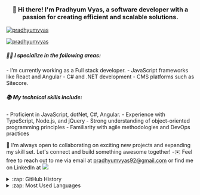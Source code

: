 
 <h3 align="center"> 👋 Hi there! I'm Pradhyum Vyas, a software developer with a passion for creating efficient and scalable solutions.</h3>

<!--
**pradhyumvyas/pradhyumvyas** is a ✨ _special_ ✨ repository because its `README.md` (this file) appears on your GitHub profile.
-->

<p align="left"> <a href="https://twitter.com/pradhyumvyas" target="blank"><img src="https://img.shields.io/twitter/follow/pradhyumvyas?logo=twitter&style=for-the-badge" alt="pradhyumvyas" /></a> </p>
<p align="left"> <a href="https://www.instagram.com/pradhyumvyas/" target="blank"><img src="https://img.shields.io/badge/Instagram-E4405F?style=for-the-badge&logo=instagram&logoColor=white" alt="pradhyumvyas" /></a> </p>
<h5>👨‍💻 I specialize in the following areas:</h5>
- I’m currently working as a Full stack developer.
- JavaScript frameworks like React and Angular
- C# and .NET development
- CMS platforms such as Sitecore.

<h5>📚 My technical skills include:</h5>
- Proficient in JavaScript, dotNet, C#, Angular.
- Experience with TypeScript, Node.js, and jQuery
- Strong understanding of object-oriented programming principles
- Familiarity with agile methodologies and DevOps practices

🤝 I'm always open to collaborating on exciting new projects and expanding my skill set. Let's connect and build something awesome together!
-✉️ Feel free to reach out to me via email at pradhyumvyas92@gmail.com or find me on LinkedIn at <a href="https://www.linkedin.com/in/pradhyumvyas" rel="nofollow"><img src="![image](https://user-images.githubusercontent.com/38814603/232329700-f43717ce-58eb-4e5e-90a2-f96243c548ed.png)
" /></a>
<!-- 
<details>
  <summary>:zap: GitHub Stats</summary>

  <img align="left" alt="pradhyumvyas" src="https://github-readme-stats.codestackr.vercel.app/api?username=pradhyumvyas&show_icons=true&hide_border=true" />

</details> -->
<details>
  <summary>:zap: GitHub History</summary>
  <p><img align="center" src="https://github-readme-streak-stats.herokuapp.com/?user=pradhyumvyas&" alt="pradhyumvyas" /></p>

</details>
<details>
  <summary>:zap: Most Used Languages</summary>

<p><img align="left" src="https://github-readme-stats.vercel.app/api/top-langs?username=pradhyumvyas&show_icons=true&locale=en&layout=compact" alt="pradhyumvyas" /></p>
</details>


